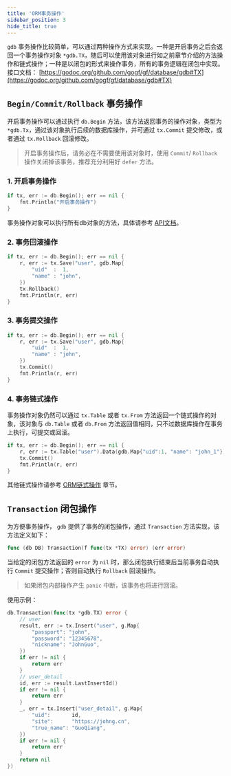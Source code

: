 ```yaml
---
title: 'ORM事务操作'
sidebar_position: 3
hide_title: true
---
```


`gdb` 事务操作比较简单，可以通过两种操作方式来实现。一种是开启事务之后会返回一个事务操作对象 `*gdb.TX`，随后可以使用该对象进行如之前章节介绍的方法操作和链式操作；一种是以闭包的形式来操作事务，所有的事务逻辑在闭包中实现。接口文档： [https://godoc.org/github.com/gogf/gf/database/gdb#TX](https://godoc.org/github.com/gogf/gf/database/gdb#TX)

## `Begin/Commit/Rollback` 事务操作

开启事务操作可以通过执行 `db.Begin` 方法，该方法返回事务的操作对象，类型为 `*gdb.Tx`，通过该对象执行后续的数据库操作，并可通过 `tx.Commit` 提交修改，或者通过 `tx.Rollback` 回滚修改。

> 开启事务操作后，请务必在不需要使用该对象时，使用 `Commit`/ `Rollback` 操作关闭掉该事务，推荐充分利用好 `defer` 方法。

### 1\. 开启事务操作

```go
if tx, err := db.Begin(); err == nil {
    fmt.Println("开启事务操作")
}

```

事务操作对象可以执行所有db对象的方法，具体请参考 [API文档](https://godoc.org/github.com/gogf/gf/database/gdb)。

### 2\. 事务回滚操作

```go
if tx, err := db.Begin(); err == nil {
    r, err := tx.Save("user", gdb.Map{
        "uid"  :  1,
        "name" : "john",
    })
    tx.Rollback()
    fmt.Println(r, err)
}

```

### 3\. 事务提交操作

```go
if tx, err := db.Begin(); err == nil {
    r, err := tx.Save("user", gdb.Map{
        "uid"  :  1,
        "name" : "john",
    })
    tx.Commit()
    fmt.Println(r, err)
}

```

### 4\. 事务链式操作

事务操作对象仍然可以通过 `tx.Table` 或者 `tx.From` 方法返回一个链式操作的对象，该对象与 `db.Table` 或者 `db.From` 方法返回值相同，只不过数据库操作在事务上执行，可提交或回滚。

```go
if tx, err := db.Begin(); err == nil {
    r, err := tx.Table("user").Data(gdb.Map{"uid":1, "name": "john_1"}).Save()
    tx.Commit()
    fmt.Println(r, err)
}

```

其他链式操作请参考 [ORM链式操作](1-ORM链式操作/1-ORM链式操作.md) 章节。

## `Transaction` 闭包操作

为方便事务操作， `gdb` 提供了事务的闭包操作，通过 `Transaction` 方法实现，该方法定义如下：

```go
func (db DB) Transaction(f func(tx *TX) error) (err error)

```

当给定的闭包方法返回的 `error` 为 `nil` 时，那么闭包执行结束后当前事务自动执行 `Commit` 提交操作；否则自动执行 `Rollback` 回滚操作。

> 如果闭包内部操作产生 `panic` 中断，该事务也将进行回滚。

使用示例：

```go
db.Transaction(func(tx *gdb.TX) error {
    // user
    result, err := tx.Insert("user", g.Map{
        "passport": "john",
        "password": "12345678",
        "nickname": "JohnGuo",
    })
    if err != nil {
        return err
    }
    // user_detail
    id, err := result.LastInsertId()
    if err != nil {
        return err
    }
    _, err = tx.Insert("user_detail", g.Map{
        "uid":       id,
        "site":      "https://johng.cn",
        "true_name": "GuoQiang",
    })
    if err != nil {
        return err
    }
    return nil
})

```